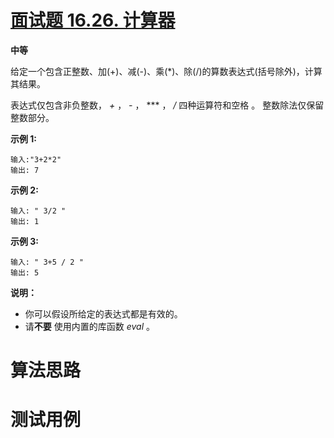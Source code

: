 # [面试题 16.26. 计算器][cnTitle]

**中等**

给定一个包含正整数、加(+)、减(-)、乘(*)、除(/)的算数表达式(括号除外)，计算其结果。

表达式仅包含非负整数， *+* ，  *-*  ， *** ， */*  四种运算符和空格 。 整数除法仅保留整数部分。

**示例 1:** 

```
输入:"3+2*2"
输出: 7

```

**示例 2:** 

```
输入: " 3/2 "
输出: 1
```

**示例 3:** 

```
输入: " 3+5 / 2 "
输出: 5

```

**说明：** 

- 你可以假设所给定的表达式都是有效的。 
- 请**不要** 使用内置的库函数  *eval* 。




# 算法思路

# 测试用例
```
```

[cnTitle]: https://leetcode-cn.com/problems/calculator-lcci/
